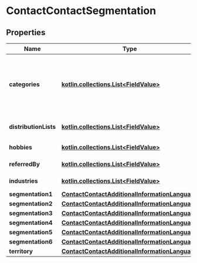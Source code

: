 
# ContactContactSegmentation

## Properties
Name | Type | Description | Notes
------------ | ------------- | ------------- | -------------
**categories** | [**kotlin.collections.List&lt;FieldValue&gt;**](FieldValue.md) | Contact&#39;s categories which represents the contact&#39;s different classes | 
**distributionLists** | [**kotlin.collections.List&lt;FieldValue&gt;**](FieldValue.md) | Contact&#39;s distribution lists | 
**hobbies** | [**kotlin.collections.List&lt;FieldValue&gt;**](FieldValue.md) | Contact&#39;s hobbies | 
**referredBy** | [**kotlin.collections.List&lt;FieldValue&gt;**](FieldValue.md) | Contact&#39;s references | 
**industries** | [**kotlin.collections.List&lt;FieldValue&gt;**](FieldValue.md) | Contact&#39;s industries | 
**segmentation1** | [**ContactContactAdditionalInformationLanguage**](ContactContactAdditionalInformationLanguage.md) |  |  [optional]
**segmentation2** | [**ContactContactAdditionalInformationLanguage**](ContactContactAdditionalInformationLanguage.md) |  |  [optional]
**segmentation3** | [**ContactContactAdditionalInformationLanguage**](ContactContactAdditionalInformationLanguage.md) |  |  [optional]
**segmentation4** | [**ContactContactAdditionalInformationLanguage**](ContactContactAdditionalInformationLanguage.md) |  |  [optional]
**segmentation5** | [**ContactContactAdditionalInformationLanguage**](ContactContactAdditionalInformationLanguage.md) |  |  [optional]
**segmentation6** | [**ContactContactAdditionalInformationLanguage**](ContactContactAdditionalInformationLanguage.md) |  |  [optional]
**territory** | [**ContactContactAdditionalInformationLanguage**](ContactContactAdditionalInformationLanguage.md) |  |  [optional]



